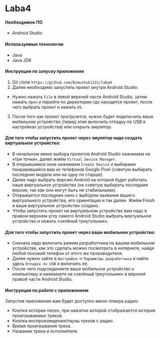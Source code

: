 # Laba4

#### Необходимое ПО
* Android Studio

#### Используемые технологии
* Java
* Java JDK

#### Инструкция по запуску приложения
1. Git clone ````https://github.com/Dimushok1221/laba4````
2. Далее необходимо запустить проект внутри Android Studio:
* Нужно нажать ````File```` в левой верхней части Android Studio, затем нажать ````Open```` и перейти по директории где находится проект, после чего выбрать проект и нажать ````Ok````.
3. После того как проект прогрузится, нужно будет подключить ваше мобильное устройство (перед этия включить отладку по USB в настройках устройства) или открыть эмулятор.

#### Для того чтобы запустить проект через эмулятор надо создать виртуальное устройство:
* В начальном меню выбора проектов Android Studio нажимаем на «три точки», далее жмём ````Virtual Device Manager````.
* В открывшемся окне нажимаем ````Create Device```` и выбираем понравившийся вам из телефонов Google Pixel (советую выбирать последние модели или на одну по старше).
* Далее надо выбрать версию Android на которой будет работать наше виртуальное устройство (не советую выбирать последние версии, так как они могут быть не стабильными).
* Открывается последнее окно с выбором названия вашего виртуального устройства, его ориентации и так далее. Жмём Finish и ваше виртуальное устройство создано.
* Чтобы запустить проект на виртуальном устройстве вам надо в правом верхнем углу самого Android Studio выбрать виртуальное устройство и нажать «зелёный треугольник».

#### Для того чтобы запустить проект через ваше мобильное устройство:
* Сначала надо включить режим разработчика на вашем мобильном устройстве, как это сделать можно посмотреть в интернете, найдя любой похожий телефон от этого же производителя.
* Далее нужно зайти в ````Настройки```` -> ````Параметры разработчика```` и найти здесь ````Отладка по USB```` и включить её.
* После чего подсоединяете ваше мобильное устройство к компьютеру и нажимаете на «зелёный треугольник» в верхней правой части Android Studio.

#### Инструкция по работе с приложением
Запустив приложение вам будет доступно меню плеера радио:
* Кнопка истории песен, при нажатии которой отображается история проигрываемых треков.
* Кнопка воспроизведения/паузы треков с радио.
* Время проигрывания трека.
* Название трека и исполнителя. 
